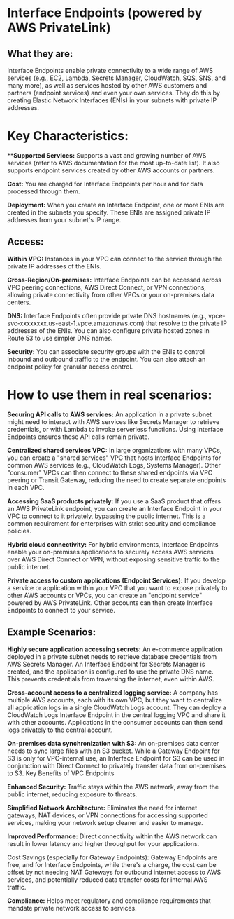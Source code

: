 # Interface Endpoints (powered by AWS PrivateLink)  
  
## What they are:  

Interface Endpoints enable private connectivity to a wide range of AWS services (e.g., EC2, Lambda, Secrets Manager, CloudWatch, SQS, SNS, and many more), as well as services hosted by other AWS customers and partners (endpoint services) and even your own services. They do this by creating Elastic Network Interfaces (ENIs) in your subnets with private IP addresses.  


# Key Characteristics:  


****Supported Services:** Supports a vast and growing number of AWS services (refer to AWS documentation for the most up-to-date list). It also supports endpoint services created by other AWS accounts or partners.  

**Cost:** You are charged for Interface Endpoints per hour and for data processed through them.  

**Deployment:** When you create an Interface Endpoint, one or more ENIs are created in the subnets you specify. These ENIs are assigned private IP addresses from your subnet's IP range.  

## Access:  

**Within VPC:** Instances in your VPC can connect to the service through the private IP addresses of the ENIs.  

**Cross-Region/On-premises:** Interface Endpoints can be accessed across VPC peering connections, AWS Direct Connect, or VPN connections, allowing private connectivity from other VPCs or your on-premises data centers.  

**DNS:** Interface Endpoints often provide private DNS hostnames (e.g., vpce-svc-xxxxxxxx.us-east-1.vpce.amazonaws.com) that resolve to the private IP addresses of the ENIs. You can also configure private hosted zones in Route 53 to use simpler DNS names.  


**Security:** You can associate security groups with the ENIs to control inbound and outbound traffic to the endpoint. You can also attach an endpoint policy for granular access control.  


# How to use them in real scenarios:  

**Securing API calls to AWS services:** An application in a private subnet might need to interact with AWS services like Secrets Manager to retrieve credentials, or with Lambda to invoke serverless functions. Using Interface Endpoints ensures these API calls remain private.  

**Centralized shared services VPC:** In large organizations with many VPCs, you can create a "shared services" VPC that hosts Interface Endpoints for common AWS services (e.g., CloudWatch Logs, Systems Manager). Other "consumer" VPCs can then connect to these shared endpoints via VPC peering or Transit Gateway, reducing the need to create separate endpoints in each VPC.  

**Accessing SaaS products privately:** If you use a SaaS product that offers an AWS PrivateLink endpoint, you can create an Interface Endpoint in your VPC to connect to it privately, bypassing the public internet. This is a common requirement for enterprises with strict security and compliance policies.  

**Hybrid cloud connectivity:** For hybrid environments, Interface Endpoints enable your on-premises applications to securely access AWS services over AWS Direct Connect or VPN, without exposing sensitive traffic to the public internet.  

**Private access to custom applications (Endpoint Services):** If you develop a service or application within your VPC that you want to expose privately to other AWS accounts or VPCs, you can create an "endpoint service" powered by AWS PrivateLink. Other accounts can then create Interface Endpoints to connect to your service.  

## Example Scenarios:

**Highly secure application accessing secrets:** An e-commerce application deployed in a private subnet needs to retrieve database credentials from AWS Secrets Manager. An Interface Endpoint for Secrets Manager is created, and the application is configured to use the private DNS name. This prevents credentials from traversing the internet, even within AWS.  

**Cross-account access to a centralized logging service:** A company has multiple AWS accounts, each with its own VPC, but they want to centralize all application logs in a single CloudWatch Logs account. They can deploy a CloudWatch Logs Interface Endpoint in the central logging VPC and share it with other accounts. Applications in the consumer accounts can then send logs privately to the central account.  

**On-premises data synchronization with S3:** An on-premises data center needs to sync large files with an S3 bucket. While a Gateway Endpoint for S3 is only for VPC-internal use, an Interface Endpoint for S3 can be used in conjunction with Direct Connect to privately transfer data from on-premises to S3.
Key Benefits of VPC Endpoints  

**Enhanced Security:** Traffic stays within the AWS network, away from the public internet, reducing exposure to threats.  

**Simplified Network Architecture:** Eliminates the need for internet gateways, NAT devices, or VPN connections for accessing supported services, making your network setup cleaner and easier to manage.  

**Improved Performance:** Direct connectivity within the AWS network can result in lower latency and higher throughput for your applications.  

Cost Savings (especially for Gateway Endpoints): Gateway Endpoints are free, and for Interface Endpoints, while there's a charge, the cost can be offset by not needing NAT Gateways for outbound internet access to AWS services, and potentially reduced data transfer costs for internal AWS traffic.  

**Compliance:** Helps meet regulatory and compliance requirements that mandate private network access to services.  


